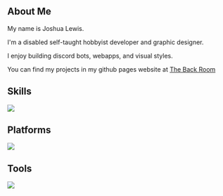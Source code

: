 ## About Me
My name is Joshua Lewis.

I'm a disabled self-taught hobbyist developer and graphic designer.

I enjoy building discord bots, webapps, and visual styles.

You can find my projects in my github pages website at [The Back Room][TheBackRoom]

## Skills
[![][Skills]][Icons]

## Platforms
[![][Platforms]][Icons]

## Tools
[![][Tools]][Icons]

[Icons]: https://skillicons.dev
[Skills]: https://skillicons.dev/icons?i=cpp,c,cs,css,html,java,nodejs,discordjs,typescript,python,go,docker,bash,powershell,git&perline=5
[Platforms]: https://skillicons.dev/icons?i=windows,linux,debian,mint&perline=5
[Tools]: https://skillicons.dev/icons?i=vscode,idea,phpstorm&perline=5
[TheBackRoom]: https://the-back-room.github.io/



<!--
**Darkwater409/Darkwater409** is a ✨ _special_ ✨ repository because its `README.md` (this file) appears on your GitHub profile.

Here are some ideas to get you started:

- 🔭 I’m currently working on ...
- 🌱 I’m currently learning ...
- 👯 I’m looking to collaborate on ...
- 🤔 I’m looking for help with ...
- 💬 Ask me about ...
- 📫 How to reach me: ...
- 😄 Pronouns: ...
- ⚡ Fun fact: ...
-->
